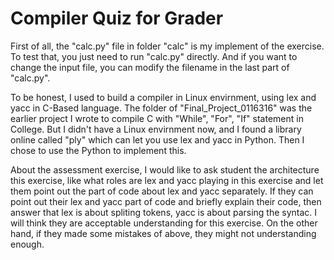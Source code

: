 # Compiler Quiz for Grader

First of all, the "calc.py" file in folder "calc" is my implement of the exercise. To test that, you just need to run "calc.py" directly. And if you want to change the input file, you can modify the filename in the last part of "calc.py".

To be honest, I used to build a compiler in Linux envirnment, using lex and yacc in C-Based language. The folder of "Final_Project_0116316" was the earlier project I wrote to compile C with "While", "For", "If" statement in College. But I didn't have a Linux envirnment now, and I found a library online called "ply" which can let you use lex and yacc in Python. Then I chose to use the Python to implement this. 

About the assessment exercise, I would like to ask student the architecture this exercise, like what roles are lex and yacc playing in this exercise and let them point out the part of code about lex and yacc separately. If they can point out their lex and yacc part of code and briefly explain their code, then answer that lex is about spliting tokens, yacc is about parsing the syntac. I will think they are acceptable understanding for this exercise. On the other hand, if they made some mistakes of above, they might not understanding enough.

